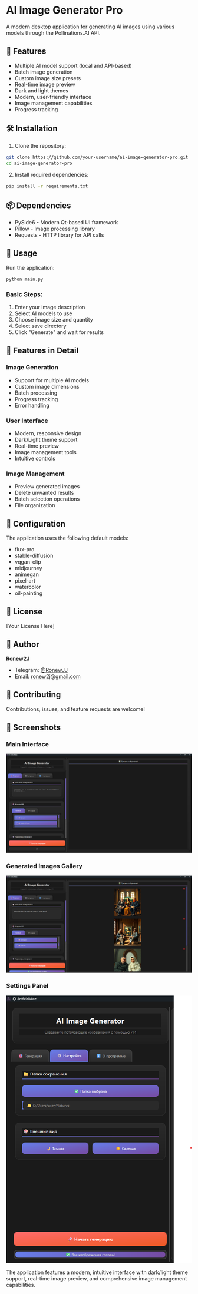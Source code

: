 # AI Image Generator Pro

A modern desktop application for generating AI images using various models through the Pollinations.AI API.

## 🌟 Features

- Multiple AI model support (local and API-based)
- Batch image generation
- Custom image size presets
- Real-time image preview
- Dark and light themes
- Modern, user-friendly interface
- Image management capabilities
- Progress tracking

## 🛠️ Installation

1. Clone the repository:

```sh
git clone https://github.com/your-username/ai-image-generator-pro.git
cd ai-image-generator-pro
```

2. Install required dependencies:

```sh
pip install -r requirements.txt
```

## 📦 Dependencies

- PySide6 - Modern Qt-based UI framework
- Pillow - Image processing library
- Requests - HTTP library for API calls

## 🚀 Usage

Run the application:

```sh
python main.py
```

### Basic Steps:

1. Enter your image description
2. Select AI models to use
3. Choose image size and quantity
4. Select save directory
5. Click "Generate" and wait for results

## 🎨 Features in Detail

### Image Generation

- Support for multiple AI models
- Custom image dimensions
- Batch processing
- Progress tracking
- Error handling

### User Interface

- Modern, responsive design
- Dark/Light theme support
- Real-time preview
- Image management tools
- Intuitive controls

### Image Management

- Preview generated images
- Delete unwanted results
- Batch selection operations
- File organization

## 🔧 Configuration

The application uses the following default models:

- flux-pro
- stable-diffusion
- vqgan-clip
- midjourney
- animegan
- pixel-art
- watercolor
- oil-painting

## 📝 License

[Your License Here]

## 👤 Author

**Ronew2J**

- Telegram: [@RonewJJ](https://t.me/RonewJJ)
- Email: ronew2j@gmail.com

## 🤝 Contributing

Contributions, issues, and feature requests are welcome!

## 📸 Screenshots

### Main Interface

![Main Interface](screenshots/Main%20UI.png)

### Generated Images Gallery

![Generated Images](screenshots/GeneratedImages.png)

### Settings Panel

![Settings](screenshots/Settings.png)

The application features a modern, intuitive interface with dark/light theme support, real-time image preview, and comprehensive image management capabilities.
